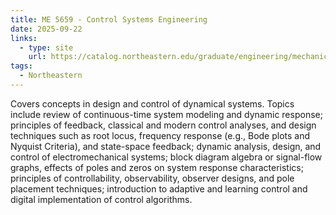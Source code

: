 ```yaml
---
title: ME 5659 - Control Systems Engineering
date: 2025-09-22
links:
  - type: site
    url: https://catalog.northeastern.edu/graduate/engineering/mechanical-industrial/#coursestext
tags:
  - Northeastern
---
```


Covers concepts in design and control of dynamical systems. Topics include review of continuous-time system modeling and dynamic response; principles of feedback, classical and modern control analyses, and design techniques such as root locus, frequency response (e.g., Bode plots and Nyquist Criteria), and state-space feedback; dynamic analysis, design, and control of electromechanical systems; block diagram algebra or signal-flow graphs, effects of poles and zeros on system response characteristics; principles of controllability, observability, observer designs, and pole placement techniques; introduction to adaptive and learning control and digital implementation of control algorithms.

<!--more-->
